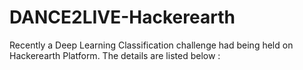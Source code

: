 # DANCE2LIVE-Hackerearth
Recently a Deep Learning Classification challenge had being held on Hackerearth Platform. The details are listed below :
